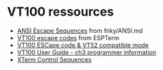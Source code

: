 # VT100 ressources

* [ANSI Escape Sequences](https://gist.github.com/fnky/458719343aabd01cfb17a3a4f7296797) from fnky/ANSI.md
* [VT100 escape codes](https://espterm.github.io/docs/VT100%20escape%20codes.html) from ESPTerm
* [VT100 ESCape code & VT52 compatible mode](http://matthieu.benoit.free.fr/68hc11/vt100.htm)
* [VT100 User Guide - ch3 programmer information](https://www.vt100.net/docs/vt100-ug/chapter3.html)
* [XTerm Control Sequences](https://invisible-island.net/xterm/ctlseqs/ctlseqs.html#h2-Functions-using-CSI-_-ordered-by-the-final-character_s)
